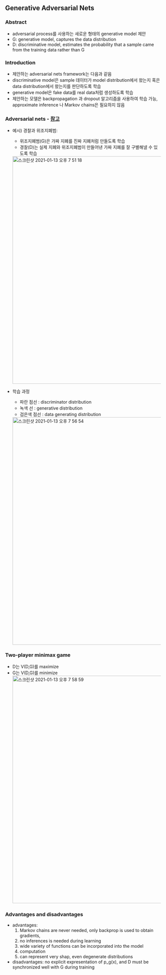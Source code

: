 ## Generative Adversarial Nets

### Abstract
- adversarial process를 사용하는 새로운 형태의 generative model 제안
- G: generative model, captures the data distribution
- D: discriminative model, estimates the probability that a sample came from the training data rather than G

### Introduction
- 제안하는 adversarial nets framework는 다음과 같음
- discriminative model은 sample 데이터가 model distribution에서 왔는지 혹은 data distribution에서 왔는지를 판단하도록 학습
- generative model은 fake data를 real data처럼 생성하도록 학습
- 제안하는 모델은 backpropagation 과 dropout 알고리즘을 사용하여 학습 가능, approximate inference 나 Markov chains은 필요하지 않음

### Adversarial nets - [참고](https://wegonnamakeit.tistory.com/54)
- 예시) 경찰과 위조지폐범: 
  - 위조지폐범(G)은 가짜 지폐를 진짜 지폐처럼 만들도록 학습
  - 경찰(D)는 실제 지폐와 위조지폐범이 만들어낸 가짜 지폐를 잘 구별해낼 수 있도록 학습

  <img width="736" alt="스크린샷 2021-01-13 오후 7 51 18" src="https://user-images.githubusercontent.com/48814946/104442778-e77da480-55d8-11eb-8ea3-417e6ac38c40.png">
  
- 학습 과정
  - 파란 점선 : discriminator distribution
  - 녹색 선 : generative distribution 
  - 검은색 점선 : data generating distribution

  <img width="736" alt="스크린샷 2021-01-13 오후 7 56 54" src="https://user-images.githubusercontent.com/48814946/104443236-81dde800-55d9-11eb-809c-c43659fae3c3.png">

### Two-player minimax game
- D는 V(D,G)를 maximize
- G는 V(D,G)를 minimize
  <img width="736" alt="스크린샷 2021-01-13 오후 7 58 59" src="https://user-images.githubusercontent.com/48814946/104443483-d41f0900-55d9-11eb-8596-06ebdbcdf657.png">

### Advantages and disadvantages
- advantages: 
  1. Markov chains are never needed, only backprop is used to obtain gradients, 
  2. no inferences is needed during learning
  3. wide variety of functions can be incorporated into the model
  4. computation
  5. can represent very shap, even degenerate distributions
- disadvantages: no explicit expresentation of p_g(x), and D must be synchronized well with G during training
